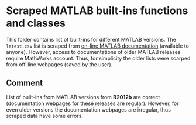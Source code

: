 # Scraped MATLAB built-ins functions and classes

This folder contains list of built-ins for different MATLAB versions.
The `latest.csv` list is scraped from [on-line MATLAB documentation](https://www.mathworks.com/help/matlab/functionlist-alpha.html) (available to anyone).
However, access to documentations of older MATLAB releases require MathWorks account.
Thus, for simplicity the older lists were scarped from off-line webpages (saved by the user).

## Comment
List of built-ins from MATLAB versions from __R2012b__ are correct (documentation webpages for these releases are regular).
However, for even older versions the documentation webpages are irregular, thus scraped data have some errors.